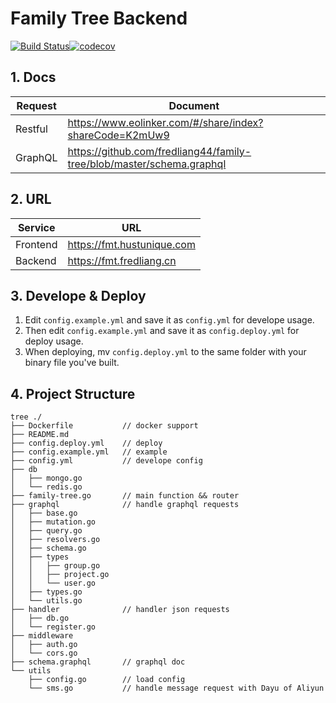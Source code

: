 # Family Tree Backend

[![Build Status](https://travis-ci.org/fredliang44/family-tree.svg?branch=master)](https://travis-ci.org/fredliang44/family-tree)[![codecov](https://codecov.io/gh/fredliang44/family-tree/branch/master/graph/badge.svg)](https://codecov.io/gh/fredliang44/family-tree)

## 1. Docs

Request|Document
---|---
Restful| <https://www.eolinker.com/#/share/index?shareCode=K2mUw9>
GraphQL| <https://github.com/fredliang44/family-tree/blob/master/schema.graphql>

## 2. URL

Service|URL
---|---
Frontend | <https://fmt.hustunique.com>
Backend | <https://fmt.fredliang.cn>

## 3. Develope & Deploy

1. Edit `config.example.yml` and save it as `config.yml` for develope usage.
2. Then edit `config.example.yml` and save it as `config.deploy.yml` for deploy usage.
3. When deploying, mv `config.deploy.yml` to the same folder with your binary file you've built.

## 4. Project Structure

```shell
tree ./
├── Dockerfile           // docker support
├── README.md
├── config.deploy.yml    // deploy
├── config.example.yml   // example
├── config.yml           // develope config
├── db
│   ├── mongo.go
│   └── redis.go
├── family-tree.go       // main function && router
├── graphql              // handle graphql requests
│   ├── base.go
│   ├── mutation.go
│   ├── query.go
│   ├── resolvers.go
│   ├── schema.go
│   ├── types
│   │   ├── group.go
│   │   ├── project.go
│   │   └── user.go
│   ├── types.go
│   └── utils.go
├── handler              // handler json requests
│   ├── db.go
│   └── register.go
├── middleware
│   ├── auth.go
│   └── cors.go
├── schema.graphql       // graphql doc
└── utils
    ├── config.go        // load config
    └── sms.go           // handle message request with Dayu of Aliyun
```
